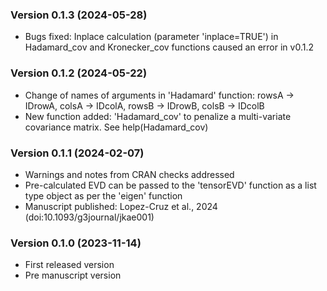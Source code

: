 ### Version 0.1.3 (2024-05-28)

- Bugs fixed: Inplace calculation (parameter 'inplace=TRUE') in Hadamard_cov and Kronecker_cov functions caused an error in v0.1.2

### Version 0.1.2 (2024-05-22)

- Change of names of arguments in 'Hadamard' function: rowsA -> IDrowA, colsA -> IDcolA, rowsB -> IDrowB, colsB -> IDcolB
- New function added: 'Hadamard_cov' to penalize a multi-variate covariance matrix. See help(Hadamard_cov)


### Version 0.1.1 (2024-02-07)

- Warnings and notes from CRAN checks addressed
- Pre-calculated EVD can be passed to the 'tensorEVD' function as a list type object as per the 'eigen' function
- Manuscript published: Lopez-Cruz et al., 2024 (doi:10.1093/g3journal/jkae001)


### Version 0.1.0 (2023-11-14)

- First released version
- Pre manuscript version

